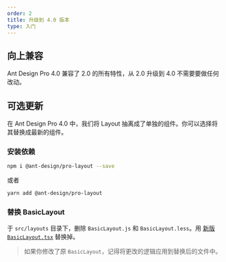 ```yaml
---
order: 2
title: 升级到 4.0 版本
type: 入门
---
```


## 向上兼容

Ant Design Pro 4.0 兼容了 2.0 的所有特性，从 2.0 升级到 4.0 不需要要做任何改动。

## 可选更新

在 Ant Design Pro 4.0 中，我们将 Layout 抽离成了单独的组件。你可以选择将其替换成最新的组件。

### 安装依赖

```bash
npm i @ant-design/pro-layout --save
```

或者

```bash
yarn add @ant-design/pro-layout
```

### 替换 BasicLayout

于 `src/layouts` 目录下，删除 `BasicLayout.js` 和 `BasicLayout.less`。用 [新版 `BasicLayout.tsx`](https://github.com/ant-design/ant-design-pro/blob/v4/src/layouts/BasicLayout.tsx) 替换掉。

> 如果你修改了原 `BasicLayout`，记得将更改的逻辑应用到替换后的文件中。
